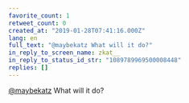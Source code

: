 ```yaml
---
favorite_count: 1
retweet_count: 0
created_at: "2019-01-28T07:41:16.000Z"
lang: en
full_text: "@maybekatz What will it do?"
in_reply_to_screen_name: zkat__
in_reply_to_status_id_str: "1089789969500008448"
replies: []
---
```


[@maybekatz](https://twitter.com/maybekatz) What will it do?
